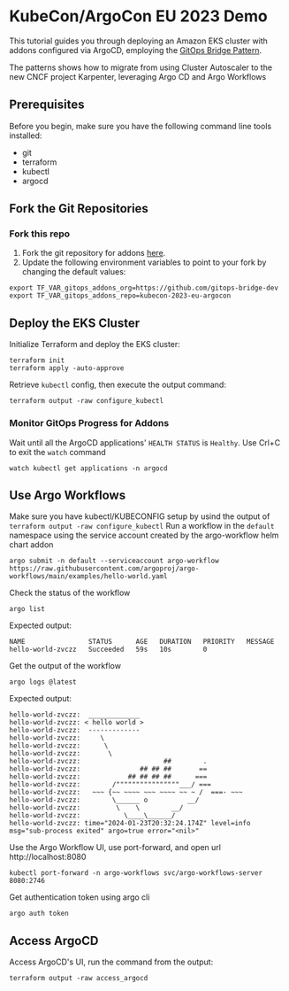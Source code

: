 # KubeCon/ArgoCon EU 2023 Demo

This tutorial guides you through deploying an Amazon EKS cluster with addons configured via ArgoCD, employing the [GitOps Bridge Pattern](https://github.com/gitops-bridge-dev).

The patterns shows how to migrate from using Cluster Autoscaler to the new CNCF project Karpenter, leveraging Argo CD and Argo Workflows

## Prerequisites
Before you begin, make sure you have the following command line tools installed:
- git
- terraform
- kubectl
- argocd

## Fork the Git Repositories

### Fork this repo
1. Fork the git repository for addons [here](https://github.com/gitops-bridge-dev/kubecon-2023-eu-argocon).
2. Update the following environment variables to point to your fork by changing the default values:
```shell
export TF_VAR_gitops_addons_org=https://github.com/gitops-bridge-dev
export TF_VAR_gitops_addons_repo=kubecon-2023-eu-argocon
```


## Deploy the EKS Cluster
Initialize Terraform and deploy the EKS cluster:
```shell
terraform init
terraform apply -auto-approve
```
Retrieve `kubectl` config, then execute the output command:
```shell
terraform output -raw configure_kubectl
```

### Monitor GitOps Progress for Addons
Wait until all the ArgoCD applications' `HEALTH STATUS` is `Healthy`. Use Crl+C to exit the `watch` command
```shell
watch kubectl get applications -n argocd
```



## Use Argo Workflows
Make sure you have kubectl/KUBECONFIG setup by usind the output of `terraform output -raw configure_kubectl`
Run a workflow in the `default` namespace using the service account created by the argo-workflow helm chart addon
```shell
argo submit -n default --serviceaccount argo-workflow https://raw.githubusercontent.com/argoproj/argo-workflows/main/examples/hello-world.yaml
```
Check the status of the workflow
```shell
argo list
```
Expected output:
```
NAME                STATUS      AGE   DURATION   PRIORITY   MESSAGE
hello-world-zvczz   Succeeded   59s   10s        0
```
Get the output of the workflow
```shell
argo logs @latest
```
Expected output:
```
hello-world-zvczz:  _____________
hello-world-zvczz: < hello world >
hello-world-zvczz:  -------------
hello-world-zvczz:     \
hello-world-zvczz:      \
hello-world-zvczz:       \
hello-world-zvczz:                     ##        .
hello-world-zvczz:               ## ## ##       ==
hello-world-zvczz:            ## ## ## ##      ===
hello-world-zvczz:        /""""""""""""""""___/ ===
hello-world-zvczz:   ~~~ {~~ ~~~~ ~~~ ~~~~ ~~ ~ /  ===- ~~~
hello-world-zvczz:        \______ o          __/
hello-world-zvczz:         \    \        __/
hello-world-zvczz:           \____\______/
hello-world-zvczz: time="2024-01-23T20:32:24.174Z" level=info msg="sub-process exited" argo=true error="<nil>"
```
Use the Argo Workflow UI, use port-forward, and open url http://localhost:8080
```shell
kubectl port-forward -n argo-workflows svc/argo-workflows-server 8080:2746
```
Get authentication token using argo cli
```shell
argo auth token
```


## Access ArgoCD
Access ArgoCD's UI, run the command from the output:
```shell
terraform output -raw access_argocd
```

